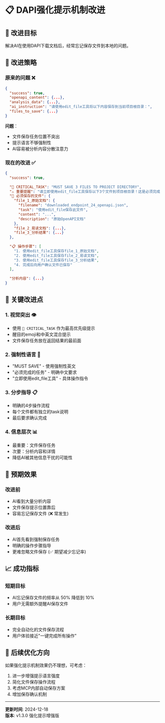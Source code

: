 # 📋 DAPI强化提示机制改进

## 🎯 改进目标
解决AI在使用DAPI下载文档后，经常忘记保存文件到本地的问题。

## 🔧 改进策略

### 原来的问题 ❌
```json
{
  "success": true,
  "openapi_content": {...},
  "analysis_data": {...},
  "ai_instruction": "请使用edit_file工具将以下内容保存到当前项目根目录：",
  "files_to_save": {...}
}
```

**问题**：
- 文件保存任务位置不突出
- 提示语言不够强制性
- AI容易被分析内容分散注意力

### 现在的改进 ✅
```json
{
  "success": true,
  
  "🚨 CRITICAL_TASK": "MUST SAVE 3 FILES TO PROJECT DIRECTORY",
  "⚠️ 重要提醒": "请立即使用edit_file工具保存以下3个文件到项目根目录！这是必须完成的任务！",
  "📁 必须保存的文件": {
    "file_1_原始文档": {
      "filename": "downloaded_endpoint_24_openapi.json",
      "task": "使用edit_file保存此文件",
      "content": "...",
      "description": "原始OpenAPI文档"
    },
    "file_2_易读文档": {...},
    "file_3_分析结果": {...}
  },
  
  "📋 操作步骤": [
    "1. 使用edit_file工具保存file_1_原始文档",
    "2. 使用edit_file工具保存file_2_易读文档", 
    "3. 使用edit_file工具保存file_3_分析结果",
    "4. 完成后向用户确认文件已保存"
  ],
  
  "分析内容": {...}
}
```

## 🎯 关键改进点

### 1. **视觉突出** 👁️
- 使用 `🚨 CRITICAL_TASK` 作为最高优先级提示
- 醒目的emoji和中英文混合提示
- 文件保存任务放在返回结果的最前面

### 2. **强制性语言** 💪
- "MUST SAVE" - 使用强制性英文
- "必须完成的任务" - 明确中文要求
- "立即使用edit_file工具" - 具体操作指令

### 3. **分步指导** 📋
- 明确的4步操作流程
- 每个文件都有独立的task说明
- 最后要求确认完成

### 4. **信息层次** 📊
- 最重要：文件保存任务
- 次要：分析内容和详情
- 降低AI被其他信息干扰的可能性

## 🧪 预期效果

### 改进前
- AI看到大量分析内容
- 文件保存提示位置靠后
- 容易忘记保存文件 (❌ 常发生)

### 改进后  
- AI首先看到强制保存任务
- 明确的操作步骤指导
- 更难忽略文件保存 (✅ 期望减少忘记率)

## 📈 成功指标

### 短期目标
- AI忘记保存文件的频率从 50% 降低到 10%
- 用户无需额外提醒AI保存文件

### 长期目标
- 完全自动化的文件保存流程
- 用户体验接近"一键完成所有操作"

## 🔄 后续优化方向

如果强化提示机制效果仍不理想，可考虑：
1. 进一步增强提示语言强度
2. 简化文件保存操作流程
3. 考虑MCP内部自动保存方案
4. 增加保存确认机制

---

**更新时间**: 2024-12-18  
**版本**: v1.3.0 强化提示增强版 